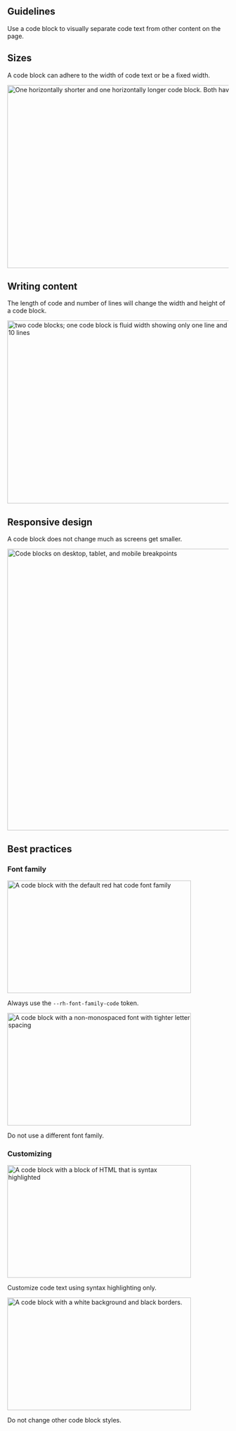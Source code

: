 ## Guidelines

Use a code block to visually separate code text from other content on the page.

## Sizes

A code block can adhere to the width of code text or be a fixed width.

<uxdot-example width-adjustment="800px">
  <img alt="One horizontally shorter and one horizontally longer code block. Both have identical content."
       src="../code-block-guidelines-sizes.svg"
       width="800"
       height="416">
</uxdot-example>

## Writing content

The length of code and number of lines will change the width and height of a code block.

<uxdot-example width-adjustment="800px">
  <img alt="two code blocks; one code block is fluid width showing only one line and the other code block is fixed width showing 10 lines"
       src="../code-block-guidelines-writing-content.svg"
       width="800"
       height="416">
</uxdot-example>

## Responsive design

A code block does not change much as screens get smaller.

<uxdot-example width-adjustment="1140px" variant="full" no-border alignment="left">
  <img alt="Code blocks on desktop, tablet, and mobile breakpoints"
       src="../code-block-guidelines-responsive-design.svg"
       width="1140"
       height="640">
</uxdot-example>

## Best practices

### Font family

<div class="grid sm-two-columns">
  <uxdot-best-practice variant="do">
    <uxdot-example slot="image">
      <img src="../code-block-guidelines-best-practice-1-do.svg"
        alt="A code block with the default red hat code font family"
        width="418"
        height="256">
    </uxdot-example>
    <p>Always use the <code>--rh-font-family-code</code> token.</p>
  </uxdot-best-practice>

  <uxdot-best-practice variant="dont">
    <uxdot-example slot="image">
      <img src="../code-block-guidelines-best-practice-1-dont.svg"
        alt="A code block with a non-monospaced font with tighter letter spacing"
        width="418"
        height="256">
    </uxdot-example>
    <p>Do not use a different font family.</p>
  </uxdot-best-practice>
</div>

### Customizing

<div class="grid sm-two-columns">
  <uxdot-best-practice variant="do">
    <uxdot-example slot="image">
      <img src="../code-block-guidelines-best-practice-2-do.svg"
        alt="A code block with a block of HTML that is syntax highlighted"
        width="418"
        height="256">
    </uxdot-example>
    <p>Customize code text using syntax highlighting only.</p>
  </uxdot-best-practice>

  <uxdot-best-practice variant="dont">
    <uxdot-example slot="image">
      <img src="../code-block-guidelines-best-practice-2-dont.svg"
        alt="A code block with a white background and black borders."
        width="418"
        height="256">
    </uxdot-example>
    <p>Do not change other code block styles.</p>
  </uxdot-best-practice>
</div>
